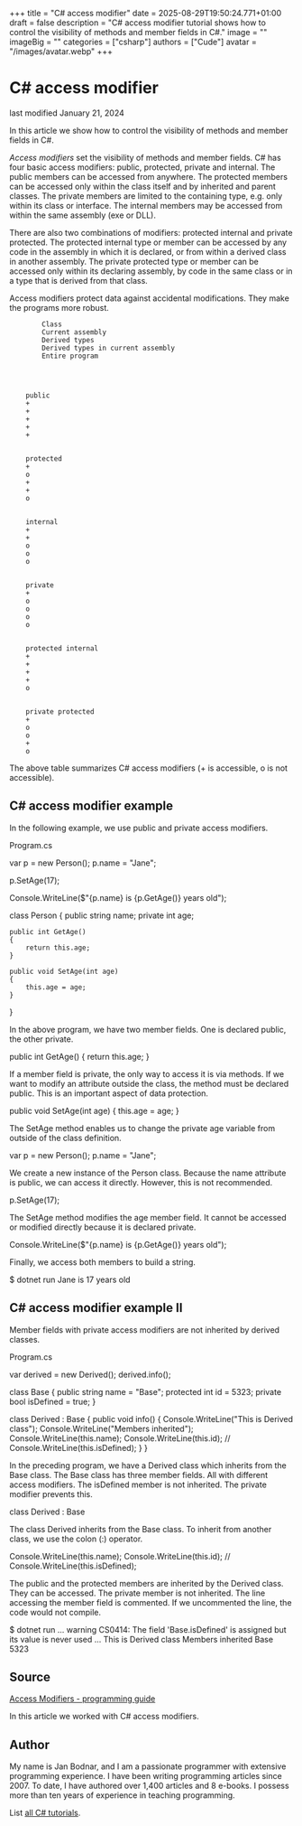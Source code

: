 +++
title = "C# access modifier"
date = 2025-08-29T19:50:24.771+01:00
draft = false
description = "C# access modifier tutorial shows how to control the visibility of methods and member fields in C#."
image = ""
imageBig = ""
categories = ["csharp"]
authors = ["Cude"]
avatar = "/images/avatar.webp"
+++

# C# access modifier

last modified January 21, 2024

 

In this article we show how to control the visibility of methods and member
fields in C#.

*Access modifiers* set the visibility of methods and member fields.
C# has four basic access modifiers: public, protected,
private and internal. The public members
can be accessed from anywhere. The protected members can be
accessed only within the class itself and by inherited and parent classes. The
private members are limited to the containing type, e.g. only
within its class or interface. The internal members may be accessed
from within the same assembly (exe or DLL).

There are also two combinations of modifiers: protected internal
and private protected. The protected internal type or
member can be accessed by any code in the assembly in which it is declared, or
from within a derived class in another assembly. The private
protected type or member can be accessed only within its declaring
assembly, by code in the same class or in a type that is derived from that
class.

Access modifiers protect data against accidental modifications. They make
the programs more robust.

    
        
            
            Class
            Current assembly
            Derived types
            Derived types in current assembly
            Entire program
        
    

    
        public
        +
        +
        +
        +
        +
    
    
        protected
        +
        o
        +
        +
        o
    
    
        internal
        +
        +
        o
        o
        o
    
    
        private
        +
        o
        o
        o
        o
    
    
        protected internal
        +
        +
        +
        +
        o
    
    
        private protected
        +
        o
        o
        +
        o
    

The above table summarizes C# access modifiers (+ is accessible, o is not
accessible).

## C# access modifier example

In the following example, we use public and private access modifiers.

Program.cs
  

var p = new Person();
p.name = "Jane";

p.SetAge(17);

Console.WriteLine($"{p.name} is {p.GetAge()} years old");

class Person
{
    public string name;
    private int age;

    public int GetAge()
    {
        return this.age;
    }

    public void SetAge(int age)
    {
        this.age = age;
    }
}

In the above program, we have two member fields. One is declared public, the
other private.

public int GetAge()
{
    return this.age;
}

If a member field is private, the only way to access it is via
methods. If we want to modify an attribute outside the class, the method must be
declared public. This is an important aspect of data protection.

public void SetAge(int age)
{
    this.age = age;
}

The SetAge method enables us to change the private
age variable from outside of the class definition.

var p = new Person();
p.name = "Jane";

We create a new instance of the Person class. Because the name
attribute is public, we can access it directly. However, this is
not recommended.

p.SetAge(17);

The SetAge method modifies the age member field. It cannot be
accessed or modified directly because it is declared private.

Console.WriteLine($"{p.name} is {p.GetAge()} years old");

Finally, we access both members to build a string.

$ dotnet run
Jane is 17 years old

## C# access modifier example II

Member fields with private access modifiers are not inherited by
derived classes.

Program.cs
  

var derived = new Derived();
derived.info();

class Base
{
    public string name = "Base";
    protected int id = 5323;
    private bool isDefined = true;
}

class Derived : Base
{
    public void info()
    {
        Console.WriteLine("This is Derived class");
        Console.WriteLine("Members inherited");
        Console.WriteLine(this.name);
        Console.WriteLine(this.id);
        // Console.WriteLine(this.isDefined);
    }
}

In the preceding program, we have a Derived class which inherits
from the Base class. The Base class has three member
fields. All with different access modifiers. The isDefined member is not
inherited. The private modifier prevents this.

class Derived : Base

The class Derived inherits from the Base class. To
inherit from another class, we use the colon (:) operator.

Console.WriteLine(this.name);
Console.WriteLine(this.id);
// Console.WriteLine(this.isDefined);

The public and the protected members are inherited by
the Derived class. They can be accessed. The private
member is not inherited. The line accessing the member field is commented. If we
uncommented the line, the code would not compile.

$ dotnet run
... warning CS0414: The field 'Base.isDefined' is assigned but its value is 
never used ...
This is Derived class
Members inherited
Base
5323

## Source

[Access Modifiers - programming guide](https://learn.microsoft.com/en-us/dotnet/csharp/programming-guide/classes-and-structs/access-modifiers)

In this article we worked with C# access modifiers.

## Author

My name is Jan Bodnar, and I am a passionate programmer with extensive
programming experience. I have been writing programming articles since 2007.
To date, I have authored over 1,400 articles and 8 e-books. I possess more
than ten years of experience in teaching programming.

List [all C# tutorials](/csharp/).